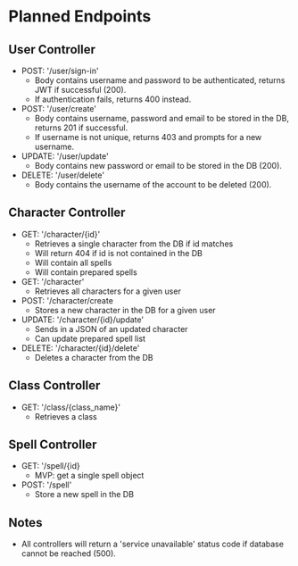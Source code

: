 # Planned Endpoints

## User Controller

- POST: '/user/sign-in'
  - Body contains username and password to be authenticated, returns JWT if successful (200).
  - If authentication fails, returns 400 instead.
- POST: '/user/create'
  - Body contains username, password and email to be stored in the DB, returns 201 if successful.
  - If username is not unique, returns 403 and prompts for a new username.
- UPDATE: '/user/update'
  - Body contains new password or email to be stored in the DB (200).
- DELETE: '/user/delete'
  - Body contains the username of the account to be deleted (200).
  
## Character Controller

- GET: '/character/{id}'
  - Retrieves a single character from the DB if id matches
  - Will return 404 if id is not contained in the DB
  - Will contain all spells
  - Will contain prepared spells
- GET: '/character'
  - Retrieves all characters for a given user
- POST: '/character/create
  - Stores a new character in the DB for a given user
- UPDATE: '/character/{id}/update'
  - Sends in a JSON of an updated character
  - Can update prepared spell list
- DELETE: '/character/{id}/delete'
  - Deletes a character from the DB
  
## Class Controller

- GET: '/class/{class_name}'
  - Retrieves a class

## Spell Controller

- GET: '/spell/{id}
  - MVP: get a single spell object
- POST: '/spell'
  - Store a new spell in the DB
  
## Notes

- All controllers will return a 'service unavailable' status code if database cannot be reached (500).
